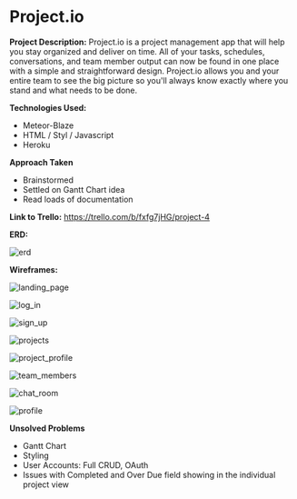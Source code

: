 
# Project.io

**Project Description:**
Project.io is a project management app that will help you stay organized and deliver on time.  All of your tasks, schedules, conversations, and team member output can now be found in one place with a simple and straightforward design.  Project.io allows you and your entire team to see the big picture so you'll always know exactly where you stand and what needs to be done.  

**Technologies Used:**

- Meteor-Blaze
- HTML / Styl / Javascript
- Heroku

**Approach Taken**
- Brainstormed
- Settled on Gantt Chart idea
- Read loads of documentation

**Link to Trello:**  https://trello.com/b/fxfg7jHG/project-4

**ERD:**

![erd](assets/ERD_PROJECT_4.png)

**Wireframes:**

![landing_page](assets/wireframe_1.png)

![log_in](assets/wireframe_2.png)

![sign_up](assets/wireframe_3.png)

![projects](assets/wireframe_4.png)

![project_profile](assets/wireframe_5.png)

![team_members](assets/wireframe_6.png)

![chat_room](assets/wireframe_7.png)

![profile](assets/wireframe_8.png)

**Unsolved Problems**
- Gantt Chart
- Styling
- User Accounts: Full CRUD, OAuth
- Issues with Completed and Over Due field showing in the individual project view
